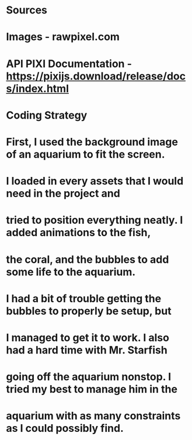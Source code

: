 # Sources
# Images - rawpixel.com
# API PIXI Documentation - https://pixijs.download/release/docs/index.html

# Coding Strategy
# First, I used the background image of an aquarium to fit the screen.
# I loaded in every assets that I would need in the project and
# tried to position everything neatly. I added animations to the fish, 
# the coral, and the bubbles to add some life to the aquarium. 
# I had a bit of trouble getting the bubbles to properly be setup, but
# I managed to get it to work. I also had a hard time with Mr. Starfish
# going off the aquarium nonstop. I tried my best to manage him in the 
# aquarium with as many constraints as I could possibly find.

